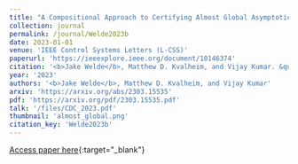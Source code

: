 ```yaml
---
title: "A Compositional Approach to Certifying Almost Global Asymptotic Stability of Cascade Systems"
collection: journal
permalink: /journal/Welde2023b
date: 2023-01-01
venue: 'IEEE Control Systems Letters (L-CSS)'
paperurl: 'https://ieeexplore.ieee.org/document/10146374'
citation: '<b>Jake Welde</b>, Matthew D. Kvalheim, and Vijay Kumar. &quot;A Compositional Approach to Certifying Almost Global Asymptotic Stability of Cascade Systems.&quot; IEEE Control Systems Letters (L-CSS), 2023.'
year: '2023'
authors: '<b>Jake Welde</b>, Matthew D. Kvalheim, and Vijay Kumar'
arxiv: 'https://arxiv.org/abs/2303.15535'
pdf: 'https://arxiv.org/pdf/2303.15535.pdf'
talk: '/files/CDC_2023.pdf'
thumbnail: 'almost_global.png'
citation_key: 'Welde2023b'
---
```

[Access paper here](https://ieeexplore.ieee.org/document/10146374){:target="_blank"}
